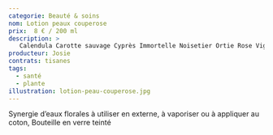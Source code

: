 ```yaml
---
categorie: Beauté & soins
nom: Lotion peaux couperose
prix:  8 € / 200 ml
description: >
   Calendula Carotte sauvage Cyprès Immortelle Noisetier Ortie Rose Vigne rouge
producteur: Josie
contrats: tisanes
tags: 
  - santé
  - plante
illustration: lotion-peau-couperose.jpg
---
```


Synergie d’eaux florales à utiliser en externe, à vaporiser ou à appliquer au coton, Bouteille en verre teinté